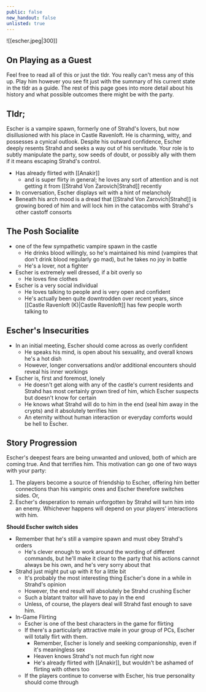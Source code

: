 ```yaml
---
public: false
new_handout: false
unlisted: true
---
```


![[escher.jpeg|300]]

## On Playing as a Guest
Feel free to read all of this or just the tldr. You really can't mess any of this up. Play him however you see fit just with the summary of his current state in the tldr as a guide. The rest of this page goes into more detail about his history and what possible outcomes there might be with the party.

## Tldr;
Escher is a vampire spawn, formerly one of Strahd's lovers, but now disillusioned with his place in Castle Ravenloft. He is charming, witty, and possesses a cynical outlook. Despite his outward confidence, Escher deeply resents Strahd and seeks a way out of his servitude. Your role is to subtly manipulate the party, sow seeds of doubt, or possibly ally with them if it means escaping Strahd's control.

- Has already flirted with [[Anakir]]
	- and is super flirty in general; he loves any sort of attention and is not getting it from [[Strahd Von Zarovich|Strahd]] recently
- In conversation, Escher displays wit with a hint of melancholy
- Beneath his arch mood is a dread that [[Strahd Von Zarovich|Strahd]] is growing bored of him and will lock him in the catacombs  with Strahd's other castoff consorts

## The Posh Socialite
- one of the few sympathetic vampire spawn in the castle
	- He drinks blood willingly, so he's maintained his mind (vampires that don't drink blood regularly go mad), but he takes no joy in battle
	- He's a lover, not a fighter
- Escher is extremely well dressed, if a bit overly so
	- He loves fine clothes
- Escher is a very social individual
	- He loves talking to people and is very open and confident
	- He's actually been quite downtrodden over recent years, since [[Castle Ravenloft (K)|Castle Ravenloft]] has few people worth talking to

## Escher's Insecurities
- In an initial meeting, Escher should come across as overly confident
	- He speaks his mind, is open about his sexuality, and overall knows he's a hot dish
	- However, longer conversations and/or additional encounters should reveal his inner workings
- Escher is, first and foremost, lonely
	- He doesn't get along with any of the castle's current residents and Strahd has most certainly grown tired of him, which Escher suspects but doesn't know for certain
	- He knows what Strahd will do to him in the end (seal him away in the crypts) and it absolutely terrifies him
	- An eternity without human interaction or everyday comforts would be hell to Escher.
	
## Story Progression
Escher's deepest fears are being unwanted and unloved, both of which are coming true. And that terrifies him. This motivation can go one of two ways with your party:
1. The players become a source of friendship to Escher, offering him better connections than his vampiric ones and Escher therefore switches sides. Or,
2. Escher's desperation to remain unforgotten by Strahd will turn him into an enemy. Whichever happens will depend on your players' interactions with him.

**Should Escher switch sides**
- Remember that he's still a vampire spawn and must obey Strahd's orders
	- He's clever enough to work around the wording of different commands, but he'll make it clear to the party that his actions cannot always be his own, and he's very sorry about that
- Strahd just might put up with it for a little bit
	- It's probably the most interesting thing Escher's done in a while in Strahd's opinion
	- However, the end result will absolutely be Strahd crushing Escher
	- Such a blatant traitor will have to pay in the end
	- Unless, of course, the players deal will Strahd fast enough to save him.
- In-Game Flirting
    - Escher is one of the best characters in the game for flirting
    - If there's a particularly attractive male in your group of PCs, Escher will totally flirt with them.
	    - Remember, Escher is lonely and seeking companionship, even if it's meaningless sex
	    - Heaven knows Strahd's not much fun right now
	    - He's already flirted with [[Anakir]], but wouldn't be ashamed of flirting with others too
    - If the players continue to converse with Escher, his true personality should come through

